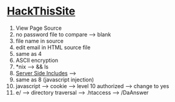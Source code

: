 # [HackThisSite](https://www.hackthissite.org)

1. View Page Source
2. no password file to compare --> blank
3.  file name in source
4. edit email in HTML source file 
5. same as 4
6. ASCII encryption
7. *nix --> && ls
8. [Server Side Includes](http://httpd.apache.org/docs/2.2/howto/ssi.html) --> <!--#exec cmd="ls ../" -->
9. same as 8 (javascript injection)
10. javascript --> cookie --> level 10 authorized --> change to yes
11. e/ --> directory traversal --> .htaccess --> /DaAnswer

